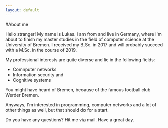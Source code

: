 ```yaml
---
layout: default
---
```


#About me 

Hello stranger! My name is Lukas. I am from and live in Germany, where I'm about to finish my master studies in the field of computer science at the University of Bremen. I received my B.Sc. in 2017 and will probably succeed with a M.Sc. in the course of 2019.

My professional interests are quite diverse and lie in the following fields:
- Comnputer networks
- Information security and
- Cognitive systems

You might have heard of Bremen, because of the famous football club Werder Bremen.

Anyways, I'm interested in programming, computer networks and a lot of other things as well, but that should do for a start.

Do you have any questions? Hit me via mail. Have a great day.

